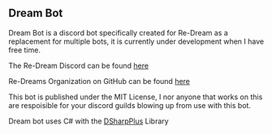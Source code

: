 ## Dream Bot
Dream Bot is a discord bot specifically created for Re-Dream as a replacement for multiple bots, it is currently under development when I have free time.

The Re-Dream Discord can be found [here][2]

Re-Dreams Organization on GitHub can be found [here][3]

This bot is published under the MIT License, I nor anyone that works on this are respoisible for your discord guilds blowing up from use with this bot.

Dream bot uses C# with the [DSharpPlus][1] Library

[1]: https://github.com/NaamloosDT/DSharpPlus
[2]: https://discord.gg/9Gc8DeA
[3]: https://github.com/Re-Dream
